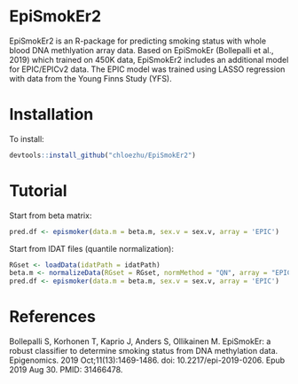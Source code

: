 # EpiSmokEr2
EpiSmokEr2 is an R-package for predicting smoking status with whole blood DNA methlyation array data. Based on EpiSmokEr (Bollepalli et al., 2019) which trained on 450K data, EpiSmokEr2 includes an additional model for EPIC/EPICv2 data. The EPIC model was trained using LASSO regression with data from the Young Finns Study (YFS).

# Installation
To install:
```r
devtools::install_github("chloezhu/EpiSmokEr2")
```

# Tutorial
Start from beta matrix: 
```r
pred.df <- epismoker(data.m = beta.m, sex.v = sex.v, array = 'EPIC')
```
Start from IDAT files (quantile normalization):
```r
RGset <- loadData(idatPath = idatPath)
beta.m <- normalizeData(RGset = RGset, normMethod = "QN", array = "EPIC")
pred.df <- epismoker(data.m = beta.m, sex.v = sex.v, array = 'EPIC')
```

# References
Bollepalli S, Korhonen T, Kaprio J, Anders S, Ollikainen M. EpiSmokEr: a robust classifier to determine smoking status from DNA methylation data. Epigenomics. 2019 Oct;11(13):1469-1486. doi: 10.2217/epi-2019-0206. Epub 2019 Aug 30. PMID: 31466478.
